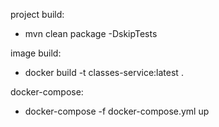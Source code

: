 project build: - mvn clean package -DskipTestsimage build:-  docker build -t classes-service:latest .docker-compose:- docker-compose -f docker-compose.yml up